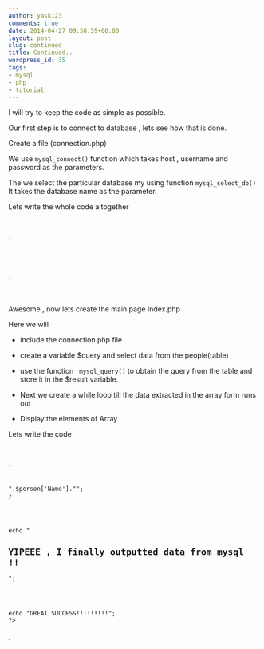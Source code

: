 ```yaml
---
author: yask123
comments: true
date: 2014-04-27 09:58:59+00:00
layout: post
slug: continued
title: Continued..
wordpress_id: 35
tags:
- mysql
- php
- tutorial
---
```


I will try to keep the code as simple as possible.




Our first step is to connect to database , lets see how that is done.




Create a file (connection.php) 




We use <code>mysql_connect()</code> function which takes host , username and password as the parameters.




The we select the particular database my using function <code>mysql_select_db()</code> It takes the database name as the parameter.





Lets write the whole code altogether




<code>

`


<?php   
  
$dbhost = 'localhost';  
$dbuser = 'root';  
$dbpass = ";




$db = 'my_data';




$conn = mysql_connect($dbhost,$dbuser,$dbpass);




mysql_select_db($db);





?>

`


</code>





Awesome , now lets create the main page Index.php




Here we will 




  * include the connection.php file


  * create a variable $query and select data from the people(table)


  * use the function <code> mysql_query()</code> to obtain the query from the table and store it in the $result variable.


  * Next we create a while loop till the data extracted in the array form runs out


  * Display the elements of Array



Lets write the code




<code>

`


<?php  
include 'connection.php';




$query = "SELECT * FROM people";




$result = mysql_query($query);




while($person = mysql_fetch_array($result))  
{  
echo "<h3>".$person['Name']."</h3>";  
}




echo "<h2>YIPEEE , I finally outputted data from mysql !!</h2>";




echo "GREAT SUCCESS!!!!!!!!!";  
?>




</code>

`
